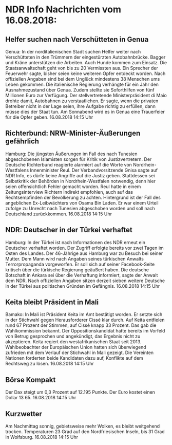 # NDR Info Nachrichten vom 16.08.2018:


## Helfer suchen nach Verschütteten in Genua
Genua: In der norditalienischen Stadt suchen Helfer weiter nach Verschütteten in den Trümmern der eingestürzten Autobahnbrücke. Bagger und Kräne unterstützen die Arbeiten. Auch Hunde kommen zum Einsatz. Die Staatsanwaltschaft geht von bis zu 20 Vermissten aus. Ein Sprecher der Feuerwehr sagte, bisher seien keine weiteren Opfer entdeckt worden. Nach offiziellen Angaben sind bei dem Unglück mindestens 38 Menschen ums Leben gekommen. Die italienische Regierung verhängte für ein Jahr den Ausnahmezustand über Genua. Zudem stellte sie Soforthilfen von fünf Millionen Euro zur Verfügung. Der stellvertretende Ministerpräsident di Maio drohte damit, Autobahnen zu verstaatlichen. Er sagte, wenn die privaten Betreiber nicht in der Lage seien, ihre Aufgabe richtig zu erfüllen, dann müsse dies der Staat tun. Am Sonnabend wird es in Genua eine Trauerfeier für die Opfer geben. 16.08.2018 14:15 Uhr 

## Richterbund: NRW-Minister-Äußerungen gefährlich
Hamburg:	Die jüngsten Äußerungen im Fall des nach Tunesien abgeschobenen Islamisten sorgen für Kritik von Justizvertretern. Der Deutsche Richterbund reagierte alarmiert auf die Worte von Nordrhein-Westfalens Innenminister Reul. Der Verbandvorsitzende Gnisa sagte auf NDR Info, es dürfe keine Angriffe auf die Justiz geben. Stattdessen sei Selbstkritik der Behörden in Nordrhein-Westfalen notwendig, denn hier seien offensichtlich Fehler gemacht worden. Reul hatte in einem Zeitungsinterview Richtern indirekt empfohlen, auch auf das Rechtsempfinden der Bevölkerung zu achten. Hintergrund ist der Fall des angeblichen Ex-Leibwächters von Osama Bin Laden. Er war einem Urteil zufolge zu Unrecht nach Tunesien abgeschoben worden und soll nach Deutschland zurückkommen. 16.08.2018 14:15 Uhr 

## NDR: Deutscher in der Türkei verhaftet
Hamburg: In der Türkei ist nach Informationen des NDR erneut ein Deutscher verhaftet worden. Der Zugriff erfolgte bereits vor zwei Tagen im Osten des Landes. Der 46-Jährige aus Hamburg war zu Besuch bei seiner Mutter. Dem Mann wird nach Angaben seines türkischen Anwalts Terrorpropaganda vorgeworfen. Er soll sich auf seiner Facebook-Seite kritisch über die türkische Regierung geäußert haben. Die deutsche Botschaft in Ankara sei über die Verhaftung informiert, sagte der Anwalt dem NDR. Nach offiziellen Angaben sitzen derzeit sieben weitere Deutsche in der Türkei aus politischen Gründen im Gefängnis. 16.08.2018 14:15 Uhr 

## Keita bleibt Präsident in Mali
Bamako: In Mali ist Präsident Keita im Amt bestätigt worden. Er setzte sich in der Stichwahl gegen Herausforderer Cissé klar durch. Auf Keita entfielen rund 67 Prozent der Stimmen, auf Cissé knapp 33 Prozent. Das gab die Wahlkommission bekannt. Der Oppositionskandidat hatte bereits im Vorfeld von Betrug gesprochen und angekündigt, das Ergebnis nicht zu akzeptieren. Keita regiert den westafrikanischen Staat seit 2013. Wahlbeobachter der Europäischen Union hatten sich überwiegend zufrieden mit dem Verlauf der Stichwahl in Mali gezeigt. Die Vereinten Nationen forderten beide Kandidaten dazu auf, Konflikte auf dem Rechtsweg zu lösen. 16.08.2018 14:15 Uhr 

## Börse Kompakt
Der Dax steigt um 0,3 Prozent auf 12.195 Punkte. Der Euro kostet einen Dollar 13 65. 16.08.2018 14:15 Uhr 

## Kurzwetter
Am Nachmittag sonnig, gebietsweise mehr Wolken, es bleibt weitgehend trocken. Temperaturen 23 Grad auf den Nordfriesischen Inseln, bis 31 Grad in Wolfsburg. 16.08.2018 14:15 Uhr 
